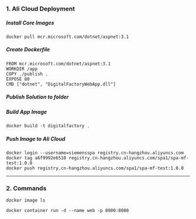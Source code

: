 ### 1. Ali Cloud Deployment
##### Install Core Images
```
docker pull mcr.microsoft.com/dotnet/aspnet:3.1
```
##### Create Dockerfile
```
FROM mcr.microsoft.com/dotnet/aspnet:3.1
WORKDIR /app
COPY ./publish .
EXPOSE 80
CMD ["dotnet", "DigitalFactoryWebApp.dll"]
```

##### Publish Solution to folder

##### Build App Image
```
docker build -t digitalfactory .
```
##### Push Image to Ali Cloud
```
docker login --username=siemensspa registry.cn-hangzhou.aliyuncs.com
docker tag a6f9992e6510 registry.cn-hangzhou.aliyuncs.com/spa1/spa-mf-test:1.0.0
docker push registry.cn-hangzhou.aliyuncs.com/spa1/spa-mf-test:1.0.0
```
* * *
### 2. Commands
```
docker image ls
```
```
docker container run -d --name web -p 8000:8080
```
